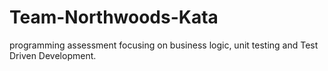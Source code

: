 # Team-Northwoods-Kata
programming assessment focusing on business logic, unit testing and Test Driven Development.
